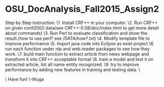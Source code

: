 # OSU_DocAnalysis_Fall2015_Assign2

Step by Step instruction:
\\1. Install CRF++ in your computer.
\\2. Run CRF++ on given conll2002 data(see CRF++-0.58/doc/index.html to get more detail about commands)
\\3. Run Perl to evaluate classification and show the result.(how to use perl? see /DATA/how?.txt)
\\4. Modify template file to improve performance
\\5. Import java code into Eclipse as exist project
\\6. run each function under nlp and web.reader packages to see how they work.
\\7. build main function to extract article from news webpage and transform it into CRF++ acceptable format
\\8. train a model and test it on extracted article, list all name entity recognized.
\\9. try to improve performance by adding new features in training and testing data.
\\

\\
Have fun!
\\-Wuga

